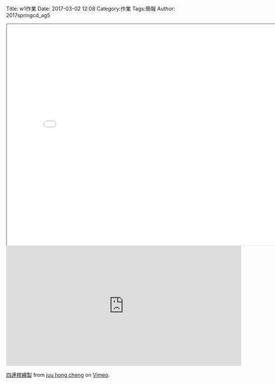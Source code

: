 Title: w1作業
Date: 2017-03-02 12:08
Category:作業
Tags:簡報
Author: 2017springcd_ag5



<!-- PELICAN_END_SUMMARY -->

<iframe src="./../data/fourbar.html"width="800"height="600"/></iframe>


<iframe src="https://player.vimeo.com/video/206681186" width="640" height="326" frameborder="0" webkitallowfullscreen mozallowfullscreen allowfullscreen></iframe>
<p><a href="https://vimeo.com/206681186">四連桿繪製</a> from <a href="https://vimeo.com/user46455588">juu hong cheng</a> on <a href="https://vimeo.com">Vimeo</a>.</p>



